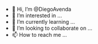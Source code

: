- 👋 Hi, I’m @DiegoAvenda
- 👀 I’m interested in ...
- 🌱 I’m currently learning ...
- 💞️ I’m looking to collaborate on ...
- 📫 How to reach me ...

<!---
DiegoAvenda/DiegoAvenda is a ✨ special ✨ repository because its `README.md` (this file) appears on your GitHub profile.
You can click the Preview link to take a look at your changes.
--->
